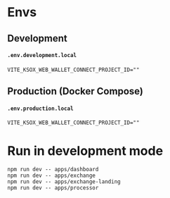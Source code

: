 # Envs

## Development

#### **`.env.development.local`**

```
VITE_KSOX_WEB_WALLET_CONNECT_PROJECT_ID=""
```

## Production (Docker Compose)

#### **`.env.production.local`**

```
VITE_KSOX_WEB_WALLET_CONNECT_PROJECT_ID=""
```

# Run in development mode

```shell
npm run dev -- apps/dashboard
npm run dev -- apps/exchange
npm run dev -- apps/exchange-landing
npm run dev -- apps/processor
```
